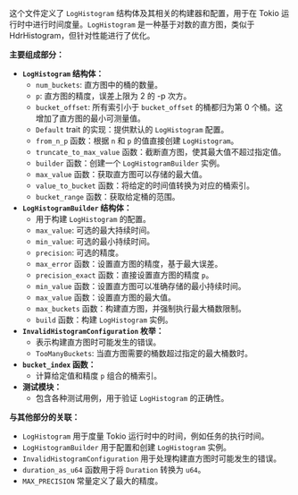 这个文件定义了 `LogHistogram` 结构体及其相关的构建器和配置，用于在 Tokio 运行时中进行时间度量。`LogHistogram` 是一种基于对数的直方图，类似于 HdrHistogram，但针对性能进行了优化。

**主要组成部分：**

*   **`LogHistogram` 结构体：**
    *   `num_buckets`: 直方图中的桶的数量。
    *   `p`: 直方图的精度，误差上限为 2 的 -p 次方。
    *   `bucket_offset`: 所有索引小于 `bucket_offset` 的桶都归为第 0 个桶。这增加了直方图的最小可测量值。
    *   `Default` trait 的实现：提供默认的 `LogHistogram` 配置。
    *   `from_n_p` 函数：根据 `n` 和 `p` 的值直接创建 `LogHistogram`。
    *   `truncate_to_max_value` 函数：截断直方图，使其最大值不超过指定值。
    *   `builder` 函数：创建一个 `LogHistogramBuilder` 实例。
    *   `max_value` 函数：获取直方图可以存储的最大值。
    *   `value_to_bucket` 函数：将给定的时间值转换为对应的桶索引。
    *   `bucket_range` 函数：获取给定桶的范围。
*   **`LogHistogramBuilder` 结构体：**
    *   用于构建 `LogHistogram` 的配置。
    *   `max_value`: 可选的最大持续时间。
    *   `min_value`: 可选的最小持续时间。
    *   `precision`: 可选的精度。
    *   `max_error` 函数：设置直方图的精度，基于最大误差。
    *   `precision_exact` 函数：直接设置直方图的精度 `p`。
    *   `min_value` 函数：设置直方图可以准确存储的最小持续时间。
    *   `max_value` 函数：设置直方图的最大值。
    *   `max_buckets` 函数：构建直方图，并强制执行最大桶数限制。
    *   `build` 函数：构建 `LogHistogram` 实例。
*   **`InvalidHistogramConfiguration` 枚举：**
    *   表示构建直方图时可能发生的错误。
    *   `TooManyBuckets`: 当直方图需要的桶数超过指定的最大桶数时。
*   **`bucket_index` 函数：**
    *   计算给定值和精度 `p` 组合的桶索引。
*   **测试模块：**
    *   包含各种测试用例，用于验证 `LogHistogram` 的正确性。

**与其他部分的关联：**

*   `LogHistogram` 用于度量 Tokio 运行时中的时间，例如任务的执行时间。
*   `LogHistogramBuilder` 用于配置和创建 `LogHistogram` 实例。
*   `InvalidHistogramConfiguration` 用于处理构建直方图时可能发生的错误。
*   `duration_as_u64` 函数用于将 `Duration` 转换为 `u64`。
*   `MAX_PRECISION` 常量定义了最大的精度。
